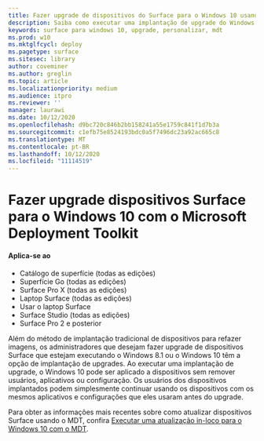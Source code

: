 ```yaml
---
title: Fazer upgrade de dispositivos do Surface para o Windows 10 usando o Microsoft Deployment Toolkit (Surface)
description: Saiba como executar uma implantação de upgrade do Windows 10 em seus dispositivos Surface.
keywords: surface para windows 10, upgrade, personalizar, mdt
ms.prod: w10
ms.mktglfcycl: deploy
ms.pagetype: surface
ms.sitesec: library
author: coveminer
ms.author: greglin
ms.topic: article
ms.localizationpriority: medium
ms.audience: itpro
ms.reviewer: ''
manager: laurawi
ms.date: 10/12/2020
ms.openlocfilehash: d9bc720c846b2bb158241a55e1759c841f1d7b3a
ms.sourcegitcommit: c1efb75e8524193bdc0a5f7496dc23a92ac665c8
ms.translationtype: MT
ms.contentlocale: pt-BR
ms.lasthandoff: 10/12/2020
ms.locfileid: "11114519"
---
```

# Fazer upgrade dispositivos Surface para o Windows 10 com o Microsoft Deployment Toolkit

#### Aplica-se ao

- Catálogo de superfície (todas as edições)
- Superfície Go (todas as edições)
- Surface Pro X (todas as edições)
- Laptop Surface (todas as edições)
- Usar o laptop Surface
- Surface Studio (todas as edições)
- Surface Pro 2 e posterior

Além do método de implantação tradicional de dispositivos para refazer imagens, os administradores que desejam fazer upgrade de dispositivos Surface que estejam executando o Windows 8.1 ou o Windows 10 têm a opção de implantação de upgrades. Ao executar uma implantação de upgrade, o Windows 10 pode ser aplicado a dispositivos sem remover usuários, aplicativos ou configuração. Os usuários dos dispositivos implantados podem simplesmente continuar usando os dispositivos com os mesmos aplicativos e configurações que eles usaram antes do upgrade. 

Para obter as informações mais recentes sobre como atualizar dispositivos Surface usando o MDT, confira [Executar uma atualização in-loco para o Windows 10 com o MDT](https://docs.microsoft.com/windows/deployment/deploy-windows-mdt/upgrade-to-windows-10-with-the-microsoft-deployment-toolkit).

